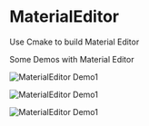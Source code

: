 # MaterialEditor
Use Cmake to build Material Editor

Some Demos with Material Editor

![MaterialEditor Demo1](https://github.com/Jingzheng-Li/MaterialEditor/blob/main/MaterialEditor_Demo1.gif)

![MaterialEditor Demo1](https://github.com/Jingzheng-Li/MaterialEditor/blob/main/MaterialEditor_Demo2.gif)

![MaterialEditor Demo1](https://github.com/Jingzheng-Li/MaterialEditor/blob/main/MaterialEditor_Demo3.gif)
